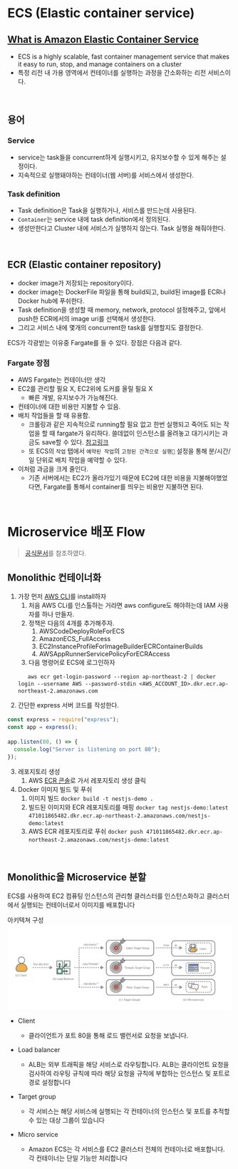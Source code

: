 # ECS (Elastic container service)

## [What is Amazon Elastic Container Service](https://docs.aws.amazon.com/AmazonECS/latest/developerguide/Welcome.html)

- ECS is a highly scalable, fast container management service that makes it easy to run, stop, and manage containers on a cluster
- 특정 리전 내 가용 영역에서 컨테이너를 실행하는 과정을 간소화하는 리전 서비스이다.

<br />

## 용어

### Service

- service는 task들을 concurrent하게 실행시키고, 유지보수할 수 있게 해주는 설정이다.
- 지속적으로 실행돼야하는 컨테이너(웹 서버)를 서비스에서 생성한다.

### Task definition

- Task definition은 Task을 실행하거나, 서비스를 만드는데 사용된다.
- `Container`는 service 내에 task definition에서 정의된다.
- 생성만한다고 Cluster 내에 서비스가 실행하지 않는다. Task 실행을 해줘야한다.

<br />

## ECR (Elastic container repository)

- docker image가 저장되는 repository이다.
- docker image는 DockerFile 파일을 통해 build되고, build된 image를 ECR나 Docker hub에 푸쉬한다.
- Task definition을 생성할 때 memory, network, protocol 설정해주고, 앞에서 push한 ECR에서의 image uri를 선택해서 생성한다.
- 그리고 서비스 내에 몇개의 concurrent한 task를 실행할지도 결정한다.

ECS가 각광받는 이유중 Fargate를 들 수 있다. 장점은 다음과 같다.

### Fargate 장점

- AWS Fargate는 컨테이너만 생각
- EC2를 관리할 필요 X, EC2위에 도커를 올릴 필요 X
  - 빠른 개발, 유지보수가 가능해진다.
- 컨테이너에 대한 비용만 지불할 수 있음.
- 배치 작업들을 할 때 유용함.
  - 크롤링과 같은 지속적으로 running할 필요 없고 한번 실행되고 죽어도 되는 작업을 할 때 fargate가 유리하다. 쓸데없이 인스턴스를 올려놓고 대기시키는 과금도 save할 수 있다. [참고링크](https://www.youtube.com/watch?v=bEr_98NRlzc)
  - 또 ECS의 `작업` 탭에서 `예약된 작업`의 `고정된 간격으로 실행` 설정을 통해 분/시간/일 단위로 배치 작업을 예약할 수 있다.
- 이처럼 과금을 크게 줄인다.
  - 기존 서버에서는 EC2가 올라가있기 때문에 EC2에 대한 비용을 지불해야했었다면, Fargate를 통해서 container를 띄우는 비용만 지불하면 된다.

<br />

# Microservice 배포 Flow

> [공식문서](https://aws.amazon.com/ko/getting-started/hands-on/break-monolith-app-microservices-ecs-docker-ec2/)를 참조하였다.

## Monolithic 컨테이너화

1. 가장 먼저 [AWS CLI](https://docs.aws.amazon.com/cli/latest/userguide/install-cliv2-mac.html#cliv2-mac-prereq)를 install하자
   1. 처음 AWS CLi를 인스톨하는 거라면 aws configure도 해야하는데 IAM 사용자를 하나 만들자.
   2. 정책은 다음의 4개를 추가해주자.
      1. AWSCodeDeployRoleForECS
      2. AmazonECS_FullAccess
      3. EC2InstanceProfileForImageBuilderECRContainerBuilds
      4. AWSAppRunnerServicePolicyForECRAccess
   3. 다음 명령어로 ECS에 로그인하자
   ```shell
      aws ecr get-login-password --region ap-northeast-2 | docker login --username AWS --password-stdin <AWS_ACCOUNT_ID>.dkr.ecr.ap-northeast-2.amazonaws.com
   ```
2. 간단한 express 서버 코드를 작성한다.

```javascript
const express = require("express");
const app = express();

app.listen(80, () => {
  console.log("Server is listening on port 80");
});
```

3. 레포지토리 생성
   1. AWS [ECR 콘솔](https://ap-northeast-2.console.aws.amazon.com/ecr/repositories?region=ap-northeast-2)로 가서 레포지토리 생성 클릭
4. Docker 이미지 빌드 및 푸쉬
   1. 이미지 빌드 `docker build -t nestjs-demo . `
   2. 빌드된 이미지와 ECR 레포지토리를 매핑 `docker tag nestjs-demo:latest 471011865482.dkr.ecr.ap-northeast-2.amazonaws.com/nestjs-demo:latest`
   3. AWS ECR 레포지토리로 푸쉬 `docker push 471011865482.dkr.ecr.ap-northeast-2.amazonaws.com/nestjs-demo:latest`

<br />

## Monolithic을 Microservice 분할

ECS를 사용하여 EC2 컴퓨팅 인스턴스의 관리형 클러스터를 인스턴스화하고 클러스터에서 실행되는 컨테이너로서 이미지를 배포합니다

아키텍쳐 구성
<img src="./images/architecture.png"/>

- Client

  - 클라이언트가 포트 80을 통해 로드 밸런서로 요청을 보냅니다.

- Load balancer

  - ALB는 외부 트래픽을 해당 서비스로 라우팅합니다. ALB는 클라이언트 요청을 검사하여 라우팅 규칙에 따라 해당 요청을 규칙에 부합하는 인스턴스 및 포트로 경로 설정합니다

- Target group

  - 각 서비스는 해당 서비스에 실행되는 각 컨테이너의 인스턴스 및 포트를 추적할 수 있는 대상 그룹이 있습니다

- Micro service

  - Amazon ECS는 각 서비스를 EC2 클러스터 전체의 컨테이너로 배포합니다. 각 컨테이너는 단일 기능만 처리합니다
